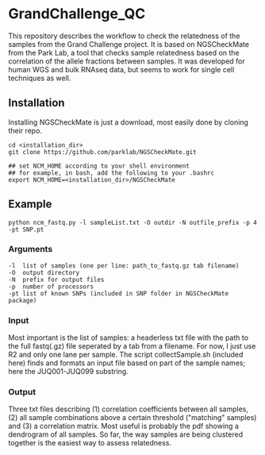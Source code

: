 # GrandChallenge_QC

This repository describes the workflow to check the relatedness of the samples from the Grand Challenge project. It is based on NGSCheckMate from the Park Lab, a tool that checks sample relatedness based on the correlation of the allele fractions between samples. It was developed for human WGS and bulk RNAseq data, but seems to work for single cell techniques as well. 

## Installation

Installing NGSCheckMate is just a download, most easily done by cloning their repo.

```
cd <installation_dir>
git clone https://github.com/parklab/NGSCheckMate.git

## set NCM_HOME according to your shell environment
## for example, in bash, add the following to your .bashrc
export NCM_HOME=<installation_dir>/NGSCheckMate
```

## Example

```
python ncm_fastq.py -l sampleList.txt -O outdir -N outfile_prefix -p 4 -pt SNP.pt
```

### Arguments

```
-l	list of samples (one per line: path_to_fastq.gz tab filename)
-O	output directory
-N	prefix for output files
-p	number of processors
-pt	list of known SNPs (included in SNP folder in NGSCheckMate package)
```

### Input

Most important is the list of samples: a headerless txt file with the path to the full fastq(.gz) file seperated by a tab from a filename. For now, I just use R2 and only one lane per sample. The script collectSample.sh (included here) finds and formats an input file based on part of the sample names; here the JUQ001-JUQ099 substring.

### Output

Three txt files describing (1) correlation coefficients between all samples, (2) all sample combinations above a certain threshold ("matching" samples) and (3) a correlation matrix. 
Most useful is probably the pdf showing a dendrogram of all samples. So far, the way samples are being clustered together is the easiest way to assess relatedness.
